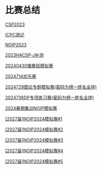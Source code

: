 # 比赛总结

[CSP2023](./CSP2023.md)

[ICPC游记](./ICPC游记.md)

[NOIP2023](./NOIP2023.md)

[2023HACSP-J补测](./2023HACSP-J补测.md)

[20240430雏鹰班模拟赛](./20240430雏鹰班模拟赛.md)

[2024714欢乐赛](./2024714欢乐赛.md)

[2024729图论专题模拟赛(密码为榜一姓名全拼)](./2024729图论专题模拟赛(密码为榜一姓名全拼).md)

[2024736DP专项练习赛(密码为榜一姓名全拼)](./2024736DP专项练习赛(密码为榜一姓名全拼).md)

[2024暑期集训NOIP模拟赛](./2024暑期集训NOIP模拟赛.md)

[[2027届]NOIP2024模拟赛#1](./[2027届]NOIP2024模拟赛#1.md)

[[2027届]NOIP2024模拟赛#2](./[2027届]NOIP2024模拟赛#2.md)

[[2027届]NOIP2024模拟赛#3](./[2027届]NOIP2024模拟赛#3.md)

[[2027届]NOIP2024模拟赛#4](./[2027届]NOIP2024模拟赛#4.md)

[[2027届]NOIP2024模拟赛#5](./[2027届]NOIP2024模拟赛#5.md)